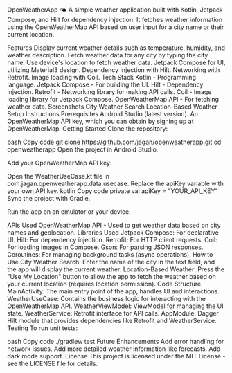 OpenWeatherApp 🌤️
A simple weather application built with Kotlin, Jetpack Compose, and Hilt for dependency injection. It fetches weather information using the OpenWeatherMap API based on user input for a city name or their current location.

Features
Display current weather details such as temperature, humidity, and weather description.
Fetch weather data for any city by typing the city name.
Use device's location to fetch weather data.
Jetpack Compose for UI, utilizing Material3 design.
Dependency Injection with Hilt.
Networking with Retrofit.
Image loading with Coil.
Tech Stack
Kotlin - Programming language.
Jetpack Compose - For building the UI.
Hilt - Dependency injection.
Retrofit - Networking library for making API calls.
Coil - Image loading library for Jetpack Compose.
OpenWeatherMap API - For fetching weather data.
Screenshots
City Weather Search	Location-Based Weather
Setup Instructions
Prerequisites
Android Studio (latest version).
An OpenWeatherMap API key, which you can obtain by signing up at OpenWeatherMap.
Getting Started
Clone the repository:

bash
Copy code
git clone https://github.com/jagan/openweatherapp.git
cd openweatherapp
Open the project in Android Studio.

Add your OpenWeatherMap API key:

Open the WeatherUseCase.kt file in com.jagan.openweatherapp.data.usecase.
Replace the apiKey variable with your own API key.
kotlin
Copy code
private val apiKey = "YOUR_API_KEY"
Sync the project with Gradle.

Run the app on an emulator or your device.

APIs Used
OpenWeatherMap API - Used to get weather data based on city names and geolocation.
Libraries Used
Jetpack Compose: For declarative UI.
Hilt: For dependency injection.
Retrofit: For HTTP client requests.
Coil: For loading images in Compose.
Gson: For parsing JSON responses.
Coroutines: For managing background tasks (async operations).
How to Use
City Weather Search: Enter the name of the city in the text field, and the app will display the current weather.
Location-Based Weather: Press the "Use My Location" button to allow the app to fetch the weather based on your current location (requires location permission).
Code Structure
MainActivity: The main entry point of the app, handles UI and interactions.
WeatherUseCase: Contains the business logic for interacting with the OpenWeatherMap API.
WeatherViewModel: ViewModel for managing the UI state.
WeatherService: Retrofit interface for API calls.
AppModule: Dagger Hilt module that provides dependencies like Retrofit and WeatherService.
Testing
To run unit tests:

bash
Copy code
./gradlew test
Future Enhancements
Add error handling for network issues.
Add more detailed weather information like forecasts.
Add dark mode support.
License
This project is licensed under the MIT License - see the LICENSE file for details.